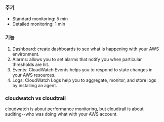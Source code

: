 

### 주기
* Standard monitoring: 5 min
* Detailed monitoring: 1 min


### 기능
1. Dashboard: create dashboards to see what is happening with your AWS environment.
2. Alarms: allows you to set alarms that notify you when particular thresholds are hit.
3. Events: CloudWatch Events helps you to respond to state changes in your AWS resources.
4. Logs: CloudWatch Logs help you to aggregate, monitor, and store logs by installing an agent.


### cloudwatch vs cloudtrail
cloudwatch is about performance monitoring, but cloudtrail is about auditing--who was doing what with your AWS account.